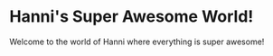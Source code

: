 <!DOCTYPE html>
<html>
<head>
<link href="main.css">
</head>
  <h1>Hanni's Super Awesome World!</h1>
<body>
  
   <p>Welcome to the world of Hanni where everything is super awesome!</p>
</body>    


  
</html>
